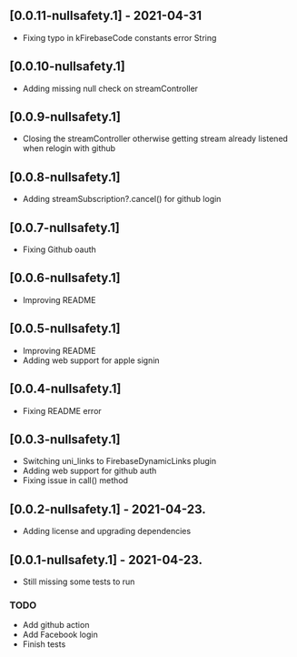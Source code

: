 ## [0.0.11-nullsafety.1] - 2021-04-31

* Fixing typo in kFirebaseCode constants error String

## [0.0.10-nullsafety.1]

* Adding missing null check on streamController

## [0.0.9-nullsafety.1]

* Closing the streamController otherwise getting stream already listened when relogin with github

## [0.0.8-nullsafety.1]

* Adding streamSubscription?.cancel() for github login

## [0.0.7-nullsafety.1]

* Fixing Github oauth

## [0.0.6-nullsafety.1]

* Improving README

## [0.0.5-nullsafety.1]

* Improving README
* Adding web support for apple signin

## [0.0.4-nullsafety.1]

* Fixing README error

## [0.0.3-nullsafety.1]

* Switching uni_links to FirebaseDynamicLinks plugin
* Adding web support for github auth
* Fixing issue in call() method

## [0.0.2-nullsafety.1] - 2021-04-23.

* Adding license and upgrading dependencies

## [0.0.1-nullsafety.1] - 2021-04-23.

* Still missing some tests to run
### TODO
- Add github action
- Add Facebook login
- Finish tests
